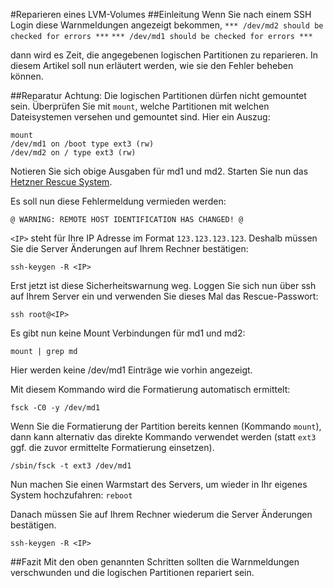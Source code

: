 #Reparieren eines LVM-Volumes
##Einleitung
Wenn Sie nach einem SSH Login diese Warnmeldungen angezeigt bekommen,
`*** /dev/md2 should be checked for errors ***`
`*** /dev/md1 should be checked for errors ***`


dann wird es Zeit, die angegebenen logischen Partitionen zu reparieren.
In diesem Artikel soll nun erläutert werden, wie sie den Fehler beheben können.

##Reparatur
Achtung: Die logischen Partitionen dürfen nicht gemountet sein. Überprüfen Sie mit `mount`, welche Partitionen mit welchen Dateisystemen versehen und gemountet sind. Hier ein Auszug:

```
mount
/dev/md1 on /boot type ext3 (rw)
/dev/md2 on / type ext3 (rw)
```
Notieren Sie sich obige Ausgaben für md1 und md2. Starten Sie nun das [Hetzner Rescue System](https://wiki.hetzner.de/index.php/Hetzner_Rescue-System).

Es soll nun diese Fehlermeldung vermieden werden:

`@ WARNING: REMOTE HOST IDENTIFICATION HAS CHANGED! @`


`<IP>` steht für Ihre IP Adresse im Format `123.123.123.123`. Deshalb müssen Sie die Server Änderungen auf Ihrem Rechner bestätigen:

`ssh-keygen -R <IP>`

Erst jetzt ist diese Sicherheitswarnung weg. Loggen Sie sich nun über ssh auf Ihrem Server ein und verwenden Sie dieses Mal das Rescue-Passwort:

`ssh root@<IP>`

Es gibt nun keine Mount Verbindungen für md1 und md2:

`mount | grep md`

Hier werden keine /dev/md1 Einträge wie vorhin angezeigt.


Mit diesem Kommando wird die Formatierung automatisch ermittelt:

`fsck -C0 -y /dev/md1`

Wenn Sie die Formatierung der Partition bereits kennen (Kommando `mount`), dann kann alternativ das direkte Kommando verwendet werden (statt `ext3` ggf. die zuvor ermittelte Formatierung einsetzen).

`/sbin/fsck -t ext3 /dev/md1`

Nun machen Sie einen Warmstart des Servers, um wieder in Ihr eigenes System hochzufahren:
`reboot`

Danach müssen Sie auf Ihrem Rechner wiederum die Server Änderungen bestätigen.

`ssh-keygen -R <IP>`

##Fazit
Mit den oben genannten Schritten sollten die Warnmeldungen verschwunden und die logischen Partitionen repariert sein.
